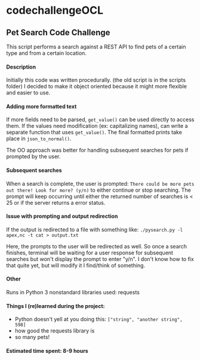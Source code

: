 # codechallengeOCL

## Pet Search Code Challenge

This script performs a search against a REST API to find pets of a certain type
and from a certain location.

#### Description

Initially this code was written procedurally. (the old script is in the scripts folder)
I decided to make it object oriented because it might more flexible and easier to use.

#### Adding more formatted text
If more fields need to be parsed, `get_value()` can be used directly to access them.
If the values need modification (ex: capitalizing names), can write a separate function
that uses `get_value()`. The final formatted prints take place in `json_to_normal()`.

The OO approach was better for handling subsequent searches for pets if prompted by the user.

#### Subsequent searches
When a search is complete, the user is prompted:
`There could be more pets out there! Look for more? (y/n)` to either continue or stop searching.
The prompt will keep occurring until either the returned number of searches is < 25 or
if the server returns a error status.

#### Issue with prompting and output redirection
If the output is redirected to a file with something like:
`./pysearch.py -l apex,nc -t cat > output.txt`

Here, the prompts to the user will be redirected as well. So once a search finishes,
terminal will be waiting for a user response for subsequent searches but won't
display the prompt to enter "y/n". I don't know how to fix that quite yet,
but will modify it I find/think of something.

#### Other
Runs in Python 3
nonstandard libraries used: requests

#### Things I (re)learned during the project:
- Python doesn't yell at you doing this: `["string", "another string", 598]`
- how good the requests library is
- so many pets!

#### Estimated time spent: 8-9 hours
